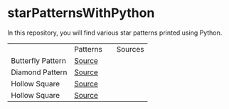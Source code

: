 # starPatternsWithPython
In this repository, you will find various star patterns printed using Python.
<table>

  <th>
    <td>Patterns</td>
    <td>
      <td>Sources</td>
    </td>
  </th>

  <tr>
    <td>
Butterfly Pattern
    </td>
    <td>
      <a target="_blank" href="https://github.com/ayanalyser/starPatternsWithPython/blob/main/butterfly.py">Source</a>
    </td>
  </tr>

  <tr>
    <td>Diamond Pattern</td>
    <td>
      <a target="_blank" href="https://github.com/ayanalyser/starPatternsWithPython/blob/main/diamond.py">Source</a>
    </td>
  </tr>

  <tr>
    <td>Hollow Square</td>
    <td>
      <a target="_blank" href="https://github.com/ayanalyser/starPatternsWithPython/blob/main/hollowsquare.py">Source</a>
    </td>
  </tr>

  <tr>
    <td>Hollow Square</td>
    <td>
      <a target="_blank" href="https://github.com/ayanalyser/starPatternsWithPython/blob/main/crossedSquare.py">Source</a>
    </td>
  </tr>
  
</table>
